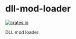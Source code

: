 # dll-mod-loader

[![crates.io](https://img.shields.io/crates/v/dll-mod-loader.svg)](https://crates.io/crates/dll-mod-loader)

DLL mod loader.